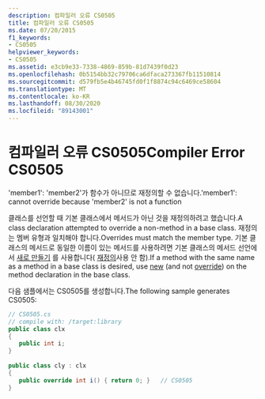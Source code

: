 ```yaml
---
description: 컴파일러 오류 CS0505
title: 컴파일러 오류 CS0505
ms.date: 07/20/2015
f1_keywords:
- CS0505
helpviewer_keywords:
- CS0505
ms.assetid: e3cb9e33-7338-4869-859b-81d7439f0d23
ms.openlocfilehash: 0b5154bb32c79706ca6dfaca273367fb11510814
ms.sourcegitcommit: d579fb5e4b46745fd0f1f8874c94c6469ce58604
ms.translationtype: MT
ms.contentlocale: ko-KR
ms.lasthandoff: 08/30/2020
ms.locfileid: "89143001"
---
```

# <a name="compiler-error-cs0505"></a><span data-ttu-id="23c6d-103">컴파일러 오류 CS0505</span><span class="sxs-lookup"><span data-stu-id="23c6d-103">Compiler Error CS0505</span></span>
<span data-ttu-id="23c6d-104">'member1': 'member2'가 함수가 아니므로 재정의할 수 없습니다.</span><span class="sxs-lookup"><span data-stu-id="23c6d-104">'member1': cannot override because 'member2' is not a function</span></span>  
  
 <span data-ttu-id="23c6d-105">클래스를 선언할 때 기본 클래스에서 메서드가 아닌 것을 재정의하려고 했습니다.</span><span class="sxs-lookup"><span data-stu-id="23c6d-105">A class declaration attempted to override a non-method in a base class.</span></span> <span data-ttu-id="23c6d-106">재정의는 멤버 유형과 일치해야 합니다.</span><span class="sxs-lookup"><span data-stu-id="23c6d-106">Overrides must match the member type.</span></span> <span data-ttu-id="23c6d-107">기본 클래스의 메서드로 동일한 이름이 있는 메서드를 사용하려면 기본 클래스의 메서드 선언에서 [새로 만들기](../language-reference/keywords/new-modifier.md) 를 사용합니다( [재정의](../language-reference/keywords/override.md)사용 안 함).</span><span class="sxs-lookup"><span data-stu-id="23c6d-107">If a method with the same name as a method in a base class is desired, use [new](../language-reference/keywords/new-modifier.md) (and not [override](../language-reference/keywords/override.md)) on the method declaration in the base class.</span></span>  
  
 <span data-ttu-id="23c6d-108">다음 샘플에서는 CS0505를 생성합니다.</span><span class="sxs-lookup"><span data-stu-id="23c6d-108">The following sample generates CS0505:</span></span>  
  
```csharp  
// CS0505.cs  
// compile with: /target:library  
public class clx  
{  
   public int i;  
}  
  
public class cly : clx  
{  
   public override int i() { return 0; }   // CS0505  
}  
```
